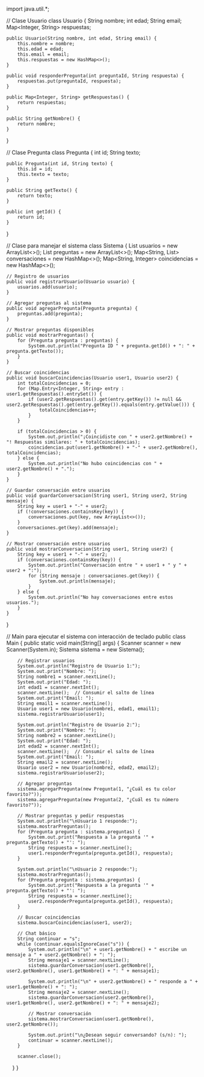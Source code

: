 import java.util.*;

// Clase Usuario
class Usuario {
    String nombre;
    int edad;
    String email;
    Map<Integer, String> respuestas;

    public Usuario(String nombre, int edad, String email) {
        this.nombre = nombre;
        this.edad = edad;
        this.email = email;
        this.respuestas = new HashMap<>();
    }

    public void responderPregunta(int preguntaId, String respuesta) {
        respuestas.put(preguntaId, respuesta);
    }

    public Map<Integer, String> getRespuestas() {
        return respuestas;
    }

    public String getNombre() {
        return nombre;
    }
}

// Clase Pregunta
class Pregunta {
    int id;
    String texto;

    public Pregunta(int id, String texto) {
        this.id = id;
        this.texto = texto;
    }

    public String getTexto() {
        return texto;
    }

    public int getId() {
        return id;
    }
}

// Clase para manejar el sistema
class Sistema {
    List<Usuario> usuarios = new ArrayList<>();
    List<Pregunta> preguntas = new ArrayList<>();
    Map<String, List<String>> conversaciones = new HashMap<>();
    Map<String, Integer> coincidencias = new HashMap<>();

    // Registro de usuarios
    public void registrarUsuario(Usuario usuario) {
        usuarios.add(usuario);
    }

    // Agregar preguntas al sistema
    public void agregarPregunta(Pregunta pregunta) {
        preguntas.add(pregunta);
    }

    // Mostrar preguntas disponibles
    public void mostrarPreguntas() {
        for (Pregunta pregunta : preguntas) {
            System.out.println("Pregunta ID " + pregunta.getId() + ": " + pregunta.getTexto());
        }
    }

    // Buscar coincidencias
    public void buscarCoincidencias(Usuario user1, Usuario user2) {
        int totalCoincidencias = 0;
        for (Map.Entry<Integer, String> entry : user1.getRespuestas().entrySet()) {
            if (user2.getRespuestas().get(entry.getKey()) != null && user2.getRespuestas().get(entry.getKey()).equals(entry.getValue())) {
                totalCoincidencias++;
            }
        }

        if (totalCoincidencias > 0) {
            System.out.println("¡Coincidiste con " + user2.getNombre() + "! Respuestas similares: " + totalCoincidencias);
            coincidencias.put(user1.getNombre() + "-" + user2.getNombre(), totalCoincidencias);
        } else {
            System.out.println("No hubo coincidencias con " + user2.getNombre() + ".");
        }
    }

    // Guardar conversación entre usuarios
    public void guardarConversacion(String user1, String user2, String mensaje) {
        String key = user1 + "-" + user2;
        if (!conversaciones.containsKey(key)) {
            conversaciones.put(key, new ArrayList<>());
        }
        conversaciones.get(key).add(mensaje);
    }

    // Mostrar conversación entre usuarios
    public void mostrarConversacion(String user1, String user2) {
        String key = user1 + "-" + user2;
        if (conversaciones.containsKey(key)) {
            System.out.println("Conversación entre " + user1 + " y " + user2 + ":");
            for (String mensaje : conversaciones.get(key)) {
                System.out.println(mensaje);
            }
        } else {
            System.out.println("No hay conversaciones entre estos usuarios.");
        }
    }
}

// Main para ejecutar el sistema con interacción de teclado
public class Main {
    public static void main(String[] args) {
        Scanner scanner = new Scanner(System.in);
        Sistema sistema = new Sistema();

        // Registrar usuarios
        System.out.println("Registro de Usuario 1:");
        System.out.print("Nombre: ");
        String nombre1 = scanner.nextLine();
        System.out.print("Edad: ");
        int edad1 = scanner.nextInt();
        scanner.nextLine();  // Consumir el salto de línea
        System.out.print("Email: ");
        String email1 = scanner.nextLine();
        Usuario user1 = new Usuario(nombre1, edad1, email1);
        sistema.registrarUsuario(user1);

        System.out.println("Registro de Usuario 2:");
        System.out.print("Nombre: ");
        String nombre2 = scanner.nextLine();
        System.out.print("Edad: ");
        int edad2 = scanner.nextInt();
        scanner.nextLine();  // Consumir el salto de línea
        System.out.print("Email: ");
        String email2 = scanner.nextLine();
        Usuario user2 = new Usuario(nombre2, edad2, email2);
        sistema.registrarUsuario(user2);

        // Agregar preguntas
        sistema.agregarPregunta(new Pregunta(1, "¿Cuál es tu color favorito?"));
        sistema.agregarPregunta(new Pregunta(2, "¿Cuál es tu número favorito?"));

        // Mostrar preguntas y pedir respuestas
        System.out.println("\nUsuario 1 responde:");
        sistema.mostrarPreguntas();
        for (Pregunta pregunta : sistema.preguntas) {
            System.out.print("Respuesta a la pregunta '" + pregunta.getTexto() + "': ");
            String respuesta = scanner.nextLine();
            user1.responderPregunta(pregunta.getId(), respuesta);
        }

        System.out.println("\nUsuario 2 responde:");
        sistema.mostrarPreguntas();
        for (Pregunta pregunta : sistema.preguntas) {
            System.out.print("Respuesta a la pregunta '" + pregunta.getTexto() + "': ");
            String respuesta = scanner.nextLine();
            user2.responderPregunta(pregunta.getId(), respuesta);
        }

        // Buscar coincidencias
        sistema.buscarCoincidencias(user1, user2);

        // Chat básico
        String continuar = "s";
        while (continuar.equalsIgnoreCase("s")) {
            System.out.println("\n" + user1.getNombre() + " escribe un mensaje a " + user2.getNombre() + ": ");
            String mensaje1 = scanner.nextLine();
            sistema.guardarConversacion(user1.getNombre(), user2.getNombre(), user1.getNombre() + ": " + mensaje1);

            System.out.println("\n" + user2.getNombre() + " responde a " + user1.getNombre() + ": ");
            String mensaje2 = scanner.nextLine();
            sistema.guardarConversacion(user2.getNombre(), user1.getNombre(), user2.getNombre() + ": " + mensaje2);

            // Mostrar conversación
            sistema.mostrarConversacion(user1.getNombre(), user2.getNombre());

            System.out.print("\n¿Desean seguir conversando? (s/n): ");
            continuar = scanner.nextLine();
        }

        scanner.close();
    }
}
